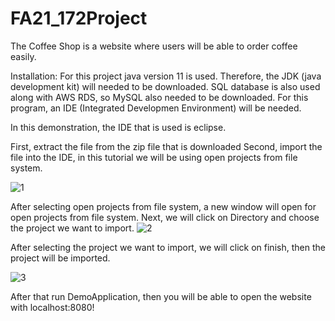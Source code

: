 # FA21_172Project

The Coffee Shop is a website where users will be able to order coffee easily.



Installation:
  For this project java version 11 is used. Therefore, the JDK (java development kit) will needed to be downloaded.
  SQL database is also used along with AWS RDS, so MySQL also needed to be downloaded.
  For this program, an IDE (Integrated Developmen Environment) will be needed.
  
  In this demonstration, the IDE that is used is eclipse.
  
 First, extract the file from the zip file that is downloaded
 Second, import the file into the IDE, in this tutorial we will be using open projects from file system.
 
![1](https://user-images.githubusercontent.com/66756662/141924198-60476d2b-fb42-41e5-b264-d7b0f06b8380.jpg)

After selecting open projects from file system, a new window will open for open projects from file system. Next, we will click on Directory and choose the project we want to import.
![2](https://user-images.githubusercontent.com/66756662/141927971-ed86270a-150b-4797-bde4-3c5cdb25aa8c.jpg)

After selecting the project we want to import, we will click on finish, then the project will be imported.

![3](https://user-images.githubusercontent.com/66756662/141928283-f94269c8-3f78-415a-b3ea-66445e22885b.jpg)

After that run DemoApplication, then you will be able to open the website with localhost:8080!
